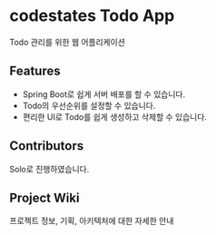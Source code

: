 # codestates Todo App

Todo 관리를 위한 웹 어플리케이션

## Features

- Spring Boot로 쉽게 서버 배포를 할 수 있습니다.
- Todo의 우선순위를 설정할 수 있습니다.
- 편리한 UI로 Todo를 쉽게 생성하고 삭제할 수 있습니다.

## Contributors

Solo로 진행하였습니다.

## Project Wiki

프로젝트 정보, 기획, 아키텍처에 대한 자세한 안내
